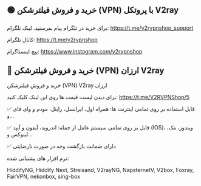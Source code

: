 ## 🟢 خرید و فروش فیلترشکن (VPN) با پروتکل V2ray
برای خرید در تلگرام پیام بفرستید. لینک تلگرام: https://t.me/v2rvpnshop_support

کانال تلگرام: https://t.me/v2rvpnshop

پیچ اینستاگرام: https://www.instagram.com/v2rvpnshop

## 🔵 خرید و فروش فیلترشکن (VPN) ارزان V2ray
خرید و فروش فیلترشکن (VPN) V2ray ارزان

برای دیدن لیست قیمت ها روی این لینک کلیک کنید: https://t.me/V2RVPNShop/5

✅ قابل استفاده بر روی تمامی اینترنت ها: همراه اول، ایرانسل، رایتل، مودم و وای فای و...

✅ قابل بر روی تمامی سیستم عامل از جمله: اندروید، آیفون و آیپد (IOS)، ویندوز، مک، لینوکس و...

✅ دارای ضمانت بازگشت وجه در صورت نارضایتی

نرم افزار های پشتبانی شده:

HiddifyNG, Hiddify Next, Streisand, V2rayNG, NapsternetV, V2box, Foxray, FairVPN, nekonbox, sing-box
